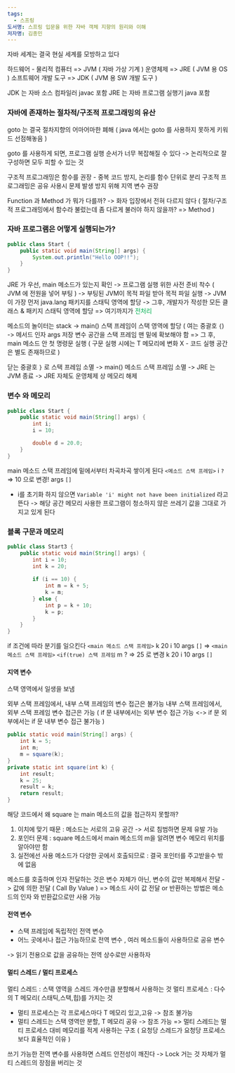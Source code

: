 ```yaml
---
tags:
  - 스프링
도서명: 스프링 입문을 위한 자바 객체 지향의 원리와 이해
저자명: 김종민
---
```

자바 세계는 결국 현실 세계를 모방하고 있다

하드웨어 - 물리적 컴퓨터 => JVM ( 자바 가상 기계 )
운영체제 => JRE ( JVM 용 OS )
소프트웨어 개발 도구 => JDK ( JVM 용 SW 개발 도구 )

JDK 는 자바 소스 컴파일러 javac 포함
JRE 는 자바 프로그램 실행기 java 포함

### 자바에 존재하는 절차적/구조적 프로그래밍의 유산

goto 는 결국 절차지향의 어마어마한 폐해 
( java 에서는 goto 를 사용하지 못하게 키워드 선점해놓음 )

goto 를 사용하게 되면, 프로그램 실행 순서가 너무 복잡해질 수 있다
-> 논리적으로 잘 구성하면 모두 피할 수 있는 것

구조적 프로그래밍은 함수를 권장 - 중복 코드 방지, 논리를 함수 단위로 분리
구조적 프로그래밍은 공유 사용시 문제 발생 방지 위해 지역 변수 권장

Function 과 Method 가 뭐가 다를까?
-> 화자 입장에서 전혀 다르지 않다
( 절차/구조적 프로그래밍에서 함수라 불렀는데 좀 다르게 불러야 하지 않을까? => Method )

### 자바 프로그램은 어떻게 실행되는가?
```java
public class Start {
	public static void main(String[] args) {
		System.out.println("Hello OOP!!");
	}
}
```

JRE 가 우선, main 메소드가 있는지 확인
-> 프로그램 실행 위한 사전 준비 착수 ( JVM 에 전원을 넣어 부팅 )
-> 부팅된 JVM이 목적 파일 받아 목적 파일 실행
-> JVM 이 가장 먼저 java.lang 패키지를 스태틱 영역에 할당
-> 그후, 개발자가 작성한 모든 클래스 & 패키지 스태틱 영역에 할당
=> 여기까지가 <span style="color:#00b050">전처리</span> 

메소드의 놀이터는 stack
-> main() 스택 프레임이 스택 영역에 할당 ( 여는 중괄호 `{`)
-> 메서드 인자 args 저장 변수 공간을 스택 프레임 맨 밑에 확보해야 함
=> 그 후, main 메소드 안 첫 명령문 실행
( 구문 실행 시에는 T 메모리에 변화 X - 코드 실행 공간은 별도 존재하므로 )

닫는 중괄호 `}` 로 스택 프레임 소멸
-> main() 메소드 스택 프레임 소멸
-> JRE 는 JVM 종료
-> JRE 자체도 운영체제 상 메모리 해제

### 변수 와 메모리
```java
public class Start {
	public static void main(String[] args) {
		int i;
		i = 10;

		double d = 20.0;
	}
}
```

main 메소드 스택 프레임에 밑에서부터 차곡차곡 쌓이게 된다
`<메소드 스택 프레임>`
i `?`  => 10 으로 변경!
args `[]`

- i를 초기화 하지 않으면 `Variable 'i' might not have been initialized` 라고 뜬다
-> 해당 공간 메모리 사용한 프로그램이 청소하지 않은 쓰레기 값을 그대로 가지고 있게 된다
### 블록 구문과 메모리

```java
public class Start3 {
	public static void main(String[] args) {  
	    int i = 10;  
	    int k = 20;  
	  
	    if (i == 10) {  
	        int m = k + 5;  
	        k = m;  
	    } else {  
	        int p = k + 10;  
	        k = p;  
	    }  
	}
}
```

if 조건에 따라 분기를 일으킨다
`<main 메소드 스택 프레임>`
k 20
i 10
args `[]`
=>
`<main 메소드 스택 프레임>`
	`<if(true) 스택 프레임`
		m ? => 25 로 변경
k 20
i 10
args `[]`
#### 지역 변수

스택 영역에서 일생을 보냄

외부 스택 프레임에서, 내부 스택 프레임의 변수 접근은 불가능
내부 스택 프레임에서, 외부 스택 프레임 변수 접근은 가능
( if 문 내부에서는 외부 변수 접근 가능 <-> if 문 외부에서는 if 문 내부 변수 접근 불가능 )

```java
public static void main(String[] args) {  
    int k = 5;  
    int m;  
    m = square(k);  
}  
private static int square(int k) {  
    int result;  
    k = 25;  
    result = k;  
    return result;  
}
```

해당 코드에서 왜 square 는 main 메소드의 값을 접근하지 못할까?

1. 이치에 맞기 때문 : 메소드는 서로의 고유 공간 -> 서로 침범하면 문제 유발 가능
2. 포인터 문제 : square 메소드에서 main 메소드의 m을 알려면 변수 메모리 위치를 알아야만 함
3. 실전에선 사용 메소드가 다양한 곳에서 호출되므로 : 결국 포인터를 주고받을수 밖에 없음

메소드를 호출하며 인자 전달하는 것은 변수 자체가 아닌, 변수의 값만 복제해서 전달
-> 값에 의한 전달 ( Call By Value )
=> 메소드 사이 값 전달 or 반환하는 방법은 메소드의 인자 와 반환값으로만 사용 가능
#### 전역 변수

- 스택 프레임에 독립적인 전역 변수
- 어느 곳에서나 접근 가능하므로 전역 변수 , 여러 메소드들이 사용하므로 공유 변수

-> 읽기 전용으로 값을 공유하는 전역 상수로만 사용하자
#### 멀티 스레드 / 멀티 프로세스

멀티 스레드 : 스택 영역을 스레드 개수만큼 분할해서 사용하는 것
멀티 프로세스 : 다수의 T 메모리( 스태틱,스택,힙)를 가지는 것

- 멀티 프로세스는 각 프로세스마다 T 메모리 있고,고유 -> 참조 불가능
- 멀티 스레드는 스택 영역만 분할, T 메모리 공유 -> 참조 가능
=> 멀티 스레드는 멀티 프로세스 대비 메모리를 적게 사용하는 구조
( 요청당 스레드가 요청당 프로세스보다 효율적인 이유 )

쓰기 가능한 전역 변수를 사용하면 스레드 안전성이 깨진다
-> Lock 거는 것 자체가 멀티 스레드의 장점을 버리는 것

